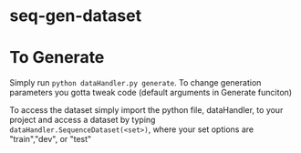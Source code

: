 # seq-gen-dataset
# To Generate
Simply run `python dataHandler.py generate`. To change generation parameters you gotta tweak code (default arguments in Generate funciton)

To access the dataset simply import the python file, dataHandler, to your project and access a dataset by typing `dataHandler.SequenceDataset(<set>)`, where your set options are "train","dev", or "test"
